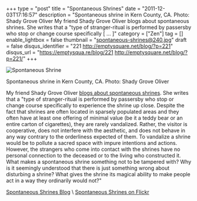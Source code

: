 +++
type = "post"
title = "Spontaneous Shrines"
date = "2011-12-03T17:16:57"
description = "Spontaneous shrine in Kern County, CA. Photo: Shady Grove Oliver My friend Shady Grove Oliver blogs about spontaneous shrines. She writes that a \"type of stranger-ritual is performed by passersby who stop or change course specifically [ ... ]"
category = ["Zen"]
tag = []
enable_lightbox = false
thumbnail = "spontaneous-shrines@240.jpg"
draft = false
disqus_identifier = "221 http://emptysquare.net/blog/?p=221"
disqus_url = "https://emptysqua.re/blog/221 http://emptysquare.net/blog/?p=221/"
+++

<p><img style="display:block; margin-left:auto; margin-right:auto;" src="spontaneous-shrines.jpg" title="Spontaneous Shrine" /></p>
<p>Spontaneous shrine in Kern County, CA. Photo: Shady Grove Oliver</p>
<p>My friend Shady Grove Oliver <a href="http://spontaneousshrines.wordpress.com/">blogs about spontaneous
shrines</a>. She writes that a
"type of stranger-ritual is performed by passersby who stop or change
course specifically to experience the shrine up close. Despite the fact
that shrines are often located in sparsely populated areas and they
often have at least one offering of minimal value (be it a teddy bear or
an entire carton of cigarettes), they are rarely vandalized. Rather, the
visitor is cooperative, does not interfere with the aesthetic, and does
not behave in any way contrary to the orderliness expected of them. To
vandalize a shrine would be to pollute a sacred space with impure
intentions and actions. However, the strangers who come into contact
with the shrines have no personal connection to the deceased or to the
living who constructed it. What makes a spontaneous shrine something not
to be tampered with? Why is it seemingly understood that there is just
something wrong about disturbing a shrine? What gives the shrine its
magical ability to make people act in a way they ordinarily would not?"</p>
<p><a href="http://spontaneousshrines.wordpress.com/">Spontaneous Shrines Blog</a> \
 <a href="http://www.flickr.com/photos/spontaneousshrines/">Spontaneous Shrines on
Flickr</a></p>
